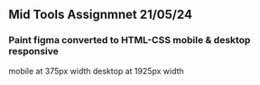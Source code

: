 ## Mid Tools Assignmnet 21/05/24

### Paint figma converted to HTML-CSS mobile & desktop responsive

mobile at 375px width
desktop at 1925px width